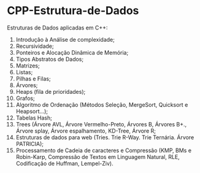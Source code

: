 # CPP-Estrutura-de-Dados
Estruturas de Dados aplicadas em C++:

1. Introdução à Análise de complexidade;
2. Recursividade;
3. Ponteiros e Alocação Dinâmica de Memória;
4. Tipos Abstratos de Dados;
5. Matrizes;
6. Listas;
7. Pilhas e Filas;
8. Árvores;
9. Heaps (fila de prioridades);
10. Grafos;
11. Algoritmo de Ordenação (Métodos Seleção, MergeSort, Quicksort e Heapsort...);
12. Tabelas Hash;
13. Trees (Árvore AVL, Árvore Vermelho-Preto, Árvores B, Árvores B+., Árvore splay, Árvore espalhamento, KD-Tree, Árvore R;
14. Estruturas de dados para web (Tries. Trie R-Way. Trie Ternária. Árvore PATRICIA);
15. Processamento de Cadeia de caracteres e Compressão (KMP, BMs e Robin-Karp, Compressão de Textos em Linguagem Natural, RLE, Codificação de Huffman, Lempel-Ziv).




